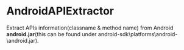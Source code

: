 AndroidAPIExtractor
============

Extract APIs information(classname &amp; method name) from Android **android.jar**(this can be found under android-sdk\platforms\android-<ApiLevel>\android.jar).
